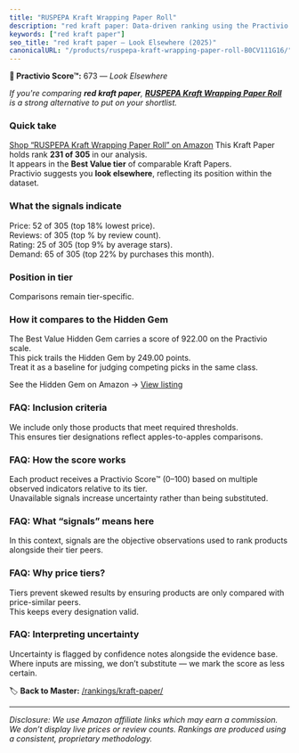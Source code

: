 ```yaml
---
title: "RUSPEPA Kraft Wrapping Paper Roll"
description: "red kraft paper: Data-driven ranking using the Practivio Score™. Positioned by quality, value, demand, findability, momentum."
keywords: ["red kraft paper"]
seo_title: "red kraft paper — Look Elsewhere (2025)"
canonicalURL: "/products/ruspepa-kraft-wrapping-paper-roll-B0CV111G16/"
---
```


**🚫 Practivio Score™:** 673 — _Look Elsewhere_


*If you're comparing **red kraft paper**, **[RUSPEPA Kraft Wrapping Paper Roll](https://www.amazon.com/dp/B0CV111G16?tag=practivio-20)** is a strong alternative to put on your shortlist.*
### Quick take
[Shop “RUSPEPA Kraft Wrapping Paper Roll” on Amazon](https://www.amazon.com/dp/B0CV111G16?tag=practivio-20)
This Kraft Paper holds rank **231 of 305** in our analysis.  
It appears in the **Best Value tier** of comparable Kraft Papers.  
Practivio suggests you **look elsewhere**, reflecting its position within the dataset.

### What the signals indicate
Price: 52 of 305 (top 18% lowest price).  
Reviews:  of 305 (top % by review count).  
Rating: 25 of 305 (top 9% by average stars).  
Demand: 65 of 305 (top 22% by purchases this month).

### Position in tier
Comparisons remain tier-specific.

### How it compares to the Hidden Gem
The Best Value Hidden Gem carries a score of 922.00 on the Practivio scale.  
This pick trails the Hidden Gem by 249.00 points.  
Treat it as a baseline for judging competing picks in the same class.  

See the Hidden Gem on Amazon → [View listing](https://www.amazon.com/dp/B0C24QVJVF?tag=practivio-20)

### FAQ: Inclusion criteria
We include only those products that meet required thresholds.  
This ensures tier designations reflect apples-to-apples comparisons.

### FAQ: How the score works
Each product receives a Practivio Score™ (0–100) based on multiple observed indicators relative to its tier.  
Unavailable signals increase uncertainty rather than being substituted.

### FAQ: What “signals” means here
In this context, signals are the objective observations used to rank products alongside their tier peers.

### FAQ: Why price tiers?
Tiers prevent skewed results by ensuring products are only compared with price-similar peers.  
This keeps every designation valid.

### FAQ: Interpreting uncertainty
Uncertainty is flagged by confidence notes alongside the evidence base.  
Where inputs are missing, we don’t substitute — we mark the score as less certain.


🏷️ **Back to Master:** [/rankings/kraft-paper/](/rankings/kraft-paper/)

---
_Disclosure: We use Amazon affiliate links which may earn a commission. We don’t display live prices or review counts. Rankings are produced using a consistent, proprietary methodology._
